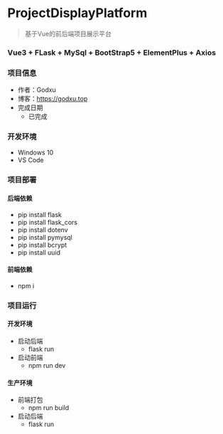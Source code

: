 # ProjectDisplayPlatform
> 基于Vue的前后端项目展示平台

### Vue3 + FLask + MySql + BootStrap5 + ElementPlus + Axios

### 项目信息

- 作者：Godxu
- 博客：https://godxu.top
- 完成日期
    - 已完成

### 开发环境

- Windows 10
- VS Code

### 项目部署

#### 后端依赖
- pip install flask
- pip install flask_cors
- pip install dotenv
- pip install pymysql
- pip install bcrypt
- pip install uuid
  
#### 前端依赖
- npm i

### 项目运行

#### 开发环境
- 启动后端
    - flask run
- 启动前端
    - npm run dev

#### 生产环境

- 前端打包
    - npm run build
- 启动后端
    - flask run

